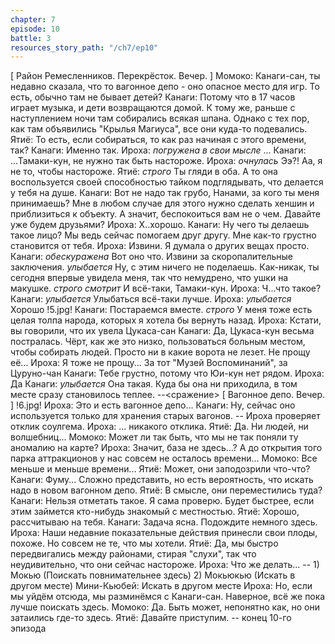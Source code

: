 ```yaml
---
chapter: 7
episode: 10
battle: 3
resources_story_path: "/ch7/ep10"
---
```

[ Район Ремесленников. Перекрёсток. Вечер. ]
Момоко: Канаги-сан, ты недавно сказала, что то вагонное депо - оно опасное место для игр. То есть, обычно там не бывает детей?
Канаги: Потому что в 17 часов играет музыка, и дети возвращаются домой. К тому же, раньше с наступлением ночи там собирались всякая шпана. Однако с тех пор, как там объявились "Крылья Магиуса", все они куда-то подевались.
Ятиё: То есть, если собираться, то как раз начиная с этого времени, так?
Канаги: Именно так.
Ироха: *погружена в свои мысле* ...
Канаги: ...Тамаки-кун, не нужно так быть настороже.
Ироха: *очнулась* Ээ?! Аа, я не то, чтобы настороже.
Ятиё: *строго* Ты гляди в оба. А то она воспользуется своей способностью тайком подглядывать, что делается у тебя на душе.
Канаги: Вот не надо так грубо, Нанами, за кого ты меня принимаешь? Мне в любом случае для этого нужно сделать хеншин и приблизиться к объекту. А значит, беспокоиться вам не о чем. Давайте уже будем друзьями?
Ироха: Х..хорошо.
Канаги: Ну чего ты делаешь такое лицо? Мы ведь сейчас помогаем друг другу. Мне как-то грустно становится от тебя.
Ироха: Извини. Я думала о других вещах просто.
Канаги: *обескуражена* Вот оно что. Извини за скоропалительные заключения. *улыбается* Ну, с этим ничего не поделаешь. Как-никак, ты сегодня впервые увидела меня, так что немудрено, что ушки на макушке. *строго смотрит* И всё-таки, Тамаки-кун.
Ироха: Ч...что такое?
Канаги: *улыбается* Улыбаться всё-таки лучше.
Ироха: *улыбается* Хорошо
!5.jpg!
Канаги: Постараемся вместе. *строго* У меня тоже есть целая толпа народа, которых я хотела бы вернуть назад.
Ироха: Кстати, вы говорили, что их увела Цукаса-сан
Канаги: Да, Цукаса-кун весьма постралась. Чёрт, как же это низко, пользоваться больным местом, чтобы собирать людей. Просто ни в какие ворота не лезет. Не прощу её...
Ироха: Я тоже не прощу... За тот "Музей Воспоминаний", за Цуруно-чан
Канаги: Тебе грустно, потому что Юи-кун нет рядом.
Ироха: Да
Канаги: *улыбается* Она такая. Куда бы она ни приходила, в том месте сразу становилось теплее.
--<сражение>
[ Вагонное депо. Вечер. ]
!6.jpg!
Ироха: Это и есть вагонное депо...
Канаги: Ну, сейчас оно используется только для хранения старых вагонов.
-- Ироха проверяет отклик соулгема.
Ироха: ... никакого отклика.
Ятиё: Да. Ни людей, ни волшебниц...
Момоко: Может ли так быть, что мы не так поняли ту аномалию на карте?
Ироха: Значит, база не здесь...? А до открытия того парка аттракционов у нас совсем не осталось времени...
Момоко: Все меньше и меньше времени...
Ятиё: Может, они заподозрили что-что?
Канаги: Фуму... Сложно представить, но есть вероятность, что искать надо в новом вагонном депо.
Ятиё: В смысле, они переместились туда?
Канаги: Нельзя отметать такое. Я сама проверю. Будет быстрее, если этим займется кто-нибудь знакомый с местностью.
Ятиё: Хорошо, рассчитываю на тебя.
Канаги: Задача ясна. Подождите немного здесь.
Ироха: Наши недавние показательные действия принесли свои плоды, похоже. Но совсем не те, что мы хотели.
Ятиё: Да, мы быстро передвигались между районами, стирая "слухи", так что неудивительно, что они сейчас настороже.
Ироха: Что же делать...
-- 1) Мокью (Поискать повнимательнее здесь) 2) Мокьюкью (Искать в другом месте)
Мини-Кьюбей: Искать в другом месте
Ироха: Но, если мы уйдём отсюда, мы разминёмся с Канаги-сан. Наверное, всё же пока лучше поискать здесь.
Момоко: Да. Быть может, непонятно как, но они затаились где-то здесь.
Ятиё: Давайте приступим.
-- конец 10-го эпизода
